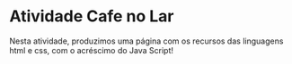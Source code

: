 # Atividade Cafe no Lar

Nesta atividade, produzimos uma página com os recursos das linguagens html e css, com o acréscimo do Java Script!



